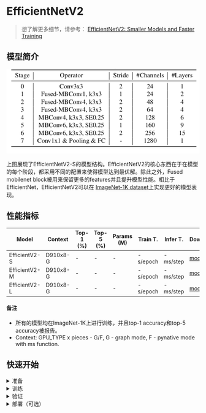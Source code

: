 # EfficientNetV2
> 想了解更多细节，请参考： [EfficientNetV2: Smaller Models and Faster Training](https://arxiv.org/abs/2104.00298)

## 模型简介

<div align=center>

![](efficientnetv2.png)
</div>

上图展现了EfficientNetV2-S的模型结构。EfficientNetV2的核心东西在于在模型的每个阶段，都采用不同的配置来使得模型达到最优解。除此之外，Fused mobilenet block被用来保留更多的features并且提升模型性能。相比于EfficientNet，EfficientNetV2可以在 [ImageNet-1K dataset](https://www.image-net.org/download.php)上实现更好的模型表现。

## 性能指标

| Model           | Context   |  Top-1 (%)  | Top-5 (%)  |  Params (M)    | Train T. | Infer T. |  Download | Config | Log |
|-----------------|-----------|-------|-------|------------|-------|--------|---|--------|--------------|
| EfficientV2-S | D910x8-G | -     | -     | -       | -s/epoch | -ms/step | [model]() | [cfg]() | [log]() |
| EfficientV2-M | D910x8-G | -     | -     | -       | -s/epoch | -ms/step | [model]() | [cfg]() | [log]() |
| EfficientV2-L | D910x8-G | -     | -     | -       | -s/epoch | -ms/step | [model]() | [cfg]() | [log]() |


#### 备注

- 所有的模型均在ImageNet-1K上进行训练，并且top-1 accuracy和top-5 accuracy被报告。
- Context: GPU_TYPE x pieces - G/F, G - graph mode, F - pynative mode with ms function.  

## 快速开始

<details>
<summary>准备</summary>

#### 安装
请参考mindcv的[安装指示](https://github.com/mindspore-ecosystem/mindcv#installation) in MindCV.

#### 数据集准备
请下载[ImageNet-1K](htps://www.image-net.org/download.php)数据集用于训练和验证。
</details>

<details>
<summary>训练</summary>

- **超参数.** 可复现训练结果的配置设置存放在 `mindcv/configs/efficientnetv2`文件夹。例如，为了按照某个配置进行训练，你可以运行:

  ```shell
  # train EfficientNetV2-S on 8 GPUs
  mpirun -n 8 python train.py --config path/to/efficientnetv2/yaml/file --data_dir /path/to/imagenet
  ```

  注意GPU或者昇腾芯片的数量以及batch size都会影响复现结果。为了最大程度的复现结果，推荐采用相同显卡数量和相同batch size进行训练。

详细的参数可以参考[config.py](../../config.py)。
</details>

<details>
<summary>验证</summary>

- 为了验证模型，你可以使用`validate.py`。 这里有一个例子来验证EfficientV2-S模型的精准度。

  ```shell
  python validate.py --config path/to/efficientnetv2/yaml/file --data_dir /path/to/imagenet --ckpt_path /path/to/efficientnetv2/file.ckpt
  ```

</details>


<details>
<summary>部署（可选）</summary>

请参考mindcv中的部署教程。 
</details>


